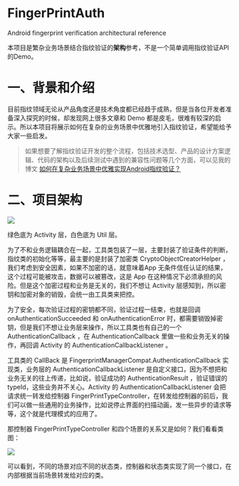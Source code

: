 # FingerPrintAuth
Android fingerprint verification architectural reference 

本项目是繁杂业务场景结合指纹验证的**架构**参考，不是一个简单调用指纹验证API的Demo。 

# 一、背景和介绍

目前指纹领域无论从产品角度还是技术角度都已经趋于成熟，但是当各位开发者准备深入探究的时候，却发现网上很多文章和 Demo 都是皮毛，很难有较深的启示。所以本项目将展示如何在复杂的业务场景中优雅地引入指纹验证，希望能给予大家一些启发。

> 如果想要了解指纹验证开发的整个流程，包括技术选型、产品的设计方案逻辑、代码的架构以及后续测试中遇到的兼容性问题等几个方面，可以见我的博文
[如何在复杂业务场景中优雅实现Android指纹验证？](https://www.jianshu.com/p/ed880f35f97f)

# 二、项目架构


![](https://upload-images.jianshu.io/upload_images/3167794-7d0ce6d65f2dc776.png?imageMogr2/auto-orient/strip%7CimageView2/2/w/1000/format/webp)

绿色底为 Activity 层，白色底为 Util 层。

为了不和业务逻辑耦合在一起，工具类包装了一层，主要封装了验证条件的判断，指纹类的初始化等等，最主要的是封装了加密类 CryptoObjectCreatorHelper ，我们考虑到安全因素，如果不加密的话，就意味着App 无条件信任认证的结果，这个过程可能被攻击，数据可以被篡改，这是 App 在这种情况下必须承担的风险。但是这个加密过程和业务是无关的，我们不想让 Activity 层感知到，所以密钥和加密对象的销毁，会统一由工具类来把控。

为了安全，每次验证过程的密钥都不同，验证过程一结束，也就是回调 onAuthenticationSucceeded 和 onAuthenticationError 时，都需要销毁掉密钥，但是我们不想让业务层来操作，所以工具类也有自己的一个 AuthenticationCallback ，在 AuthenticationCallback 里做一些和业务无关的操作，再回调 Activity 的 AuthenticationCallbackListener 。

工具类的 CallBack 是 FingerprintManagerCompat.AuthenticationCallback 实现类，业务层的 AuthenticationCallbackListener 是自定义接口，因为不想把和业务无关的往上传递，比如说，验证成功的 AuthenticationResult ，验证错误的 typeId，这些业务并不关心。Activity 的 AuthenticationCallbackListener 会把请求统一转发给控制器 FingerPrintTypeController，在转发给控制器的前后，我们可以做一些通用的业务操作，比如说停止界面的扫描动画，发一些异步的请求等等，这个就是代理模式的应用了。

那控制器 FingerPrintTypeController 和四个场景的关系又是如何？我们看看类图：

![](https://upload-images.jianshu.io/upload_images/3167794-62681137c1d22e4b.png?imageMogr2/auto-orient/strip%7CimageView2/2/w/641/format/webp)

可以看到，不同的场景对应不同的状态类，控制器和状态类实现了同一个接口，在内部根据当前场景转发给对应的类。
